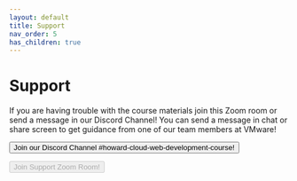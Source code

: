 ```yaml
---
layout: default
title: Support
nav_order: 5
has_children: true
---
```

# Support 

If you are having trouble with the course materials join this Zoom room or send a message in our Discord Channel! You can send a message in chat or share screen to get guidance from one of our team members at VMware!

<a href = "https://discord.gg/dBpHwYwsXf" target = "_blank"><button class = "btn" type = "button" name = "button"> Join our Discord Channel #howard-cloud-web-development-course!</button></a>

<a href = "#" target = "_blank"><button disabled class = "btn" type = "button" name = "button"> Join Support Zoom Room!</button></a>
